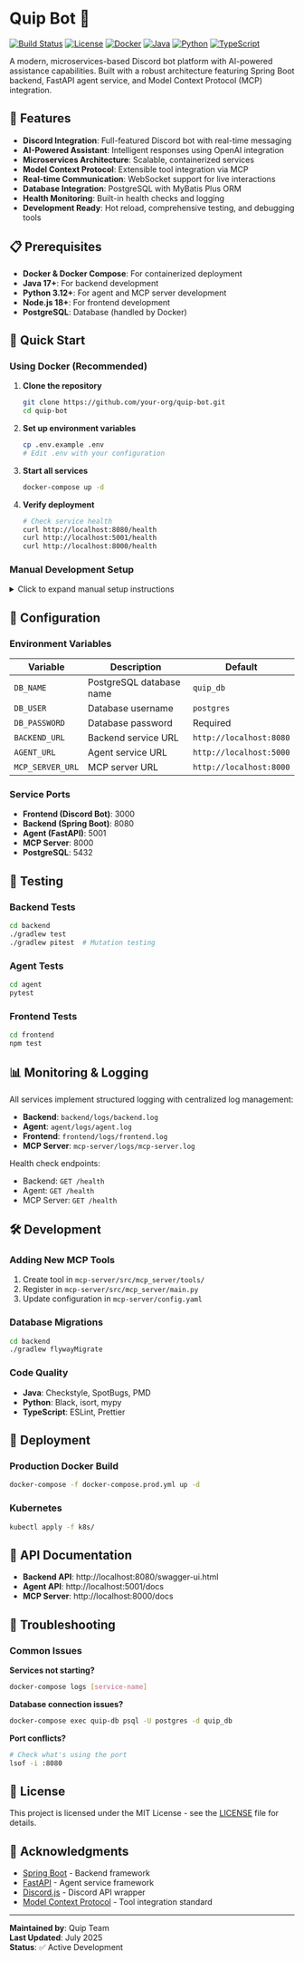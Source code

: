 # Quip Bot 🤖

[![Build Status](https://img.shields.io/badge/build-passing-brightgreen)](https://github.com/NewbieTed/Quip_Bot)
[![License](https://img.shields.io/badge/license-MIT-blue.svg)](LICENSE)
[![Docker](https://img.shields.io/badge/docker-ready-blue)](docker-compose.yml)
[![Java](https://img.shields.io/badge/java-17-orange)](backend/)
[![Python](https://img.shields.io/badge/python-3.12-blue)](agent/)
[![TypeScript](https://img.shields.io/badge/typescript-5.8-blue)](frontend/)

A modern, microservices-based Discord bot platform with AI-powered assistance capabilities. Built with a robust architecture featuring Spring Boot backend, FastAPI agent service, and Model Context Protocol (MCP) integration.

## 🚀 Features

- **Discord Integration**: Full-featured Discord bot with real-time messaging
- **AI-Powered Assistant**: Intelligent responses using OpenAI integration
- **Microservices Architecture**: Scalable, containerized services
- **Model Context Protocol**: Extensible tool integration via MCP
- **Real-time Communication**: WebSocket support for live interactions
- **Database Integration**: PostgreSQL with MyBatis Plus ORM
- **Health Monitoring**: Built-in health checks and logging
- **Development Ready**: Hot reload, comprehensive testing, and debugging tools


## 📋 Prerequisites

- **Docker & Docker Compose**: For containerized deployment
- **Java 17+**: For backend development
- **Python 3.12+**: For agent and MCP server development
- **Node.js 18+**: For frontend development
- **PostgreSQL**: Database (handled by Docker)

## 🚀 Quick Start

### Using Docker (Recommended)

1. **Clone the repository**
   ```bash
   git clone https://github.com/your-org/quip-bot.git
   cd quip-bot
   ```

2. **Set up environment variables**
   ```bash
   cp .env.example .env
   # Edit .env with your configuration
   ```

3. **Start all services**
   ```bash
   docker-compose up -d
   ```

4. **Verify deployment**
   ```bash
   # Check service health
   curl http://localhost:8080/health
   curl http://localhost:5001/health
   curl http://localhost:8000/health
   ```

### Manual Development Setup

<details>
<summary>Click to expand manual setup instructions</summary>

#### Backend (Spring Boot)
```bash
cd backend
./gradlew bootRun
```

#### Agent (FastAPI)
```bash
cd agent
python -m venv venv
source venv/bin/activate  # On Windows: venv\Scripts\activate
pip install -e .
python -m agent.main
```

#### Frontend (Discord Bot)
```bash
cd frontend
npm install
npm run dev
```

#### MCP Server
```bash
cd mcp-server
python -m venv venv
source venv/bin/activate
pip install -e .
python -m mcp_server.main
```

</details>

## 🔧 Configuration

### Environment Variables

| Variable | Description | Default |
|----------|-------------|---------|
| `DB_NAME` | PostgreSQL database name | `quip_db` |
| `DB_USER` | Database username | `postgres` |
| `DB_PASSWORD` | Database password | Required |
| `BACKEND_URL` | Backend service URL | `http://localhost:8080` |
| `AGENT_URL` | Agent service URL | `http://localhost:5000` |
| `MCP_SERVER_URL` | MCP server URL | `http://localhost:8000` |

### Service Ports

- **Frontend (Discord Bot)**: 3000
- **Backend (Spring Boot)**: 8080
- **Agent (FastAPI)**: 5001
- **MCP Server**: 8000
- **PostgreSQL**: 5432

## 🧪 Testing

### Backend Tests
```bash
cd backend
./gradlew test
./gradlew pitest  # Mutation testing
```

### Agent Tests
```bash
cd agent
pytest
```

### Frontend Tests
```bash
cd frontend
npm test
```

## 📊 Monitoring & Logging

All services implement structured logging with centralized log management:

- **Backend**: `backend/logs/backend.log`
- **Agent**: `agent/logs/agent.log`
- **Frontend**: `frontend/logs/frontend.log`
- **MCP Server**: `mcp-server/logs/mcp-server.log`

Health check endpoints:
- Backend: `GET /health`
- Agent: `GET /health`
- MCP Server: `GET /health`

## 🛠️ Development

### Adding New MCP Tools

1. Create tool in `mcp-server/src/mcp_server/tools/`
2. Register in `mcp-server/src/mcp_server/main.py`
3. Update configuration in `mcp-server/config.yaml`

### Database Migrations

```bash
cd backend
./gradlew flywayMigrate
```

### Code Quality

- **Java**: Checkstyle, SpotBugs, PMD
- **Python**: Black, isort, mypy
- **TypeScript**: ESLint, Prettier

## 🚢 Deployment

### Production Docker Build
```bash
docker-compose -f docker-compose.prod.yml up -d
```

### Kubernetes
```bash
kubectl apply -f k8s/
```


## 📝 API Documentation

- **Backend API**: http://localhost:8080/swagger-ui.html
- **Agent API**: http://localhost:5001/docs
- **MCP Server**: http://localhost:8000/docs


## 🐛 Troubleshooting

### Common Issues

**Services not starting?**
```bash
docker-compose logs [service-name]
```

**Database connection issues?**
```bash
docker-compose exec quip-db psql -U postgres -d quip_db
```

**Port conflicts?**
```bash
# Check what's using the port
lsof -i :8080
```

## 📄 License

This project is licensed under the MIT License - see the [LICENSE](LICENSE) file for details.

## 🙏 Acknowledgments

- [Spring Boot](https://spring.io/projects/spring-boot) - Backend framework
- [FastAPI](https://fastapi.tiangolo.com/) - Agent service framework
- [Discord.js](https://discord.js.org/) - Discord API wrapper
- [Model Context Protocol](https://modelcontextprotocol.io/) - Tool integration standard

---

**Maintained by**: Quip Team  
**Last Updated**: July 2025  
**Status**: ✅ Active Development